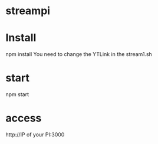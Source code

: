 # streampi
# Install
npm install
You need to change the YTLink in the stream1.sh
# start
npm start
# access
http://IP of your PI:3000
